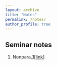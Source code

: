 ```yaml
---
layout: archive
title: "Notes"
permalink: /notes/
author_profile: true
---
```


## Seminar notes

1. Nonpara_1[<a href="https://link.springer.com/article/10.1007/s11749-024-00935-9">link</a>]

